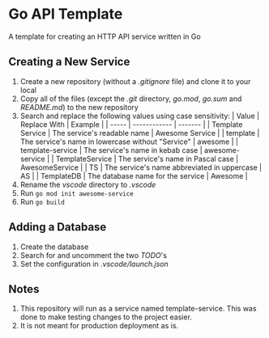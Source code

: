 # Go API Template

A template for creating an HTTP API service written in Go

## Creating a New Service

1. Create a new repository (without a _.gitignore_ file) and clone it to your local
2. Copy all of the files (except the _.git_ directory, _go.mod_, _go.sum_ and _README.md_) to the new repository
3. Search and replace the following values using case sensitivity:
   | Value | Replace With | Example |
   | ----- | ------------ | ------- |
   | Template Service | The service's readable name | Awesome Service |
   | template | The service's name in lowercase without "Service" | awesome |
   | template-service | The service's name in kebab case | awesome-service |
   | TemplateService | The service's name in Pascal case | AwesomeService |
   | TS | The service's name abbreviated in uppercase | AS |
   | TemplateDB | The database name for the service | Awesome |
4. Rename the _vscode_ directory to _.vscode_
5. Run `go mod init awesome-service`
6. Run `go build`

## Adding a Database

1. Create the database
2. Search for and uncomment the two _TODO_'s
3. Set the configuration in _.vscode/launch.json_

## Notes

1. This repository will run as a service named template-service. This was done to make testing changes to the project easier.
2. It is not meant for production deployment as is.
